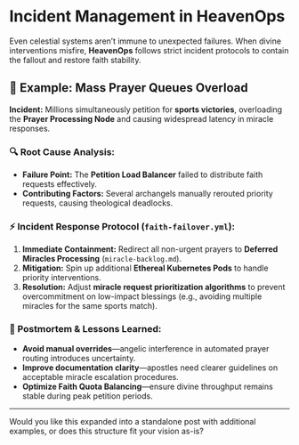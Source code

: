 # Incident Management in HeavenOps

Even celestial systems aren’t immune to unexpected failures. When divine interventions misfire, **HeavenOps** follows strict incident protocols to contain the fallout and restore faith stability.

## 📍 Example: Mass Prayer Queues Overload

**Incident:** Millions simultaneously petition for **sports victories**, overloading the **Prayer Processing Node** and causing widespread latency in miracle responses.

### 🔍 Root Cause Analysis:
- **Failure Point:** The **Petition Load Balancer** failed to distribute faith requests effectively.
- **Contributing Factors:** Several archangels manually rerouted priority requests, causing theological deadlocks.

### ⚡ Incident Response Protocol (`faith-failover.yml`):
1. **Immediate Containment:** Redirect all non-urgent prayers to **Deferred Miracles Processing** (`miracle-backlog.md`).
2. **Mitigation:** Spin up additional **Ethereal Kubernetes Pods** to handle priority interventions.
3. **Resolution:** Adjust **miracle request prioritization algorithms** to prevent overcommitment on low-impact blessings (e.g., avoiding multiple miracles for the same sports match).

### 📜 Postmortem & Lessons Learned:
- **Avoid manual overrides**—angelic interference in automated prayer routing introduces uncertainty.
- **Improve documentation clarity**—apostles need clearer guidelines on acceptable miracle escalation procedures.
- **Optimize Faith Quota Balancing**—ensure divine throughput remains stable during peak petition periods.

---

Would you like this expanded into a standalone post with additional examples, or does this structure fit your vision as-is?

